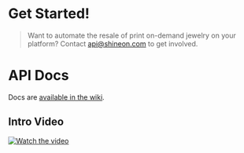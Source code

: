 # Get Started!

> Want to automate the resale of print on-demand jewelry on your platform? 
Contact api@shineon.com to get involved.

# API Docs

Docs are [available in the wiki](https://github.com/ShineOnCom/api/wiki).

## Intro Video

[![Watch the video](https://shineon-cdn-public.s3.amazonaws.com/api.shineon.com-video.png)](https://vimeo.com/369462670)

